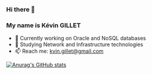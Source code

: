 ### Hi there 👋 
### My name is Kévin GILLET

- 🔭 Currently working on Oracle and NoSQL databases
- 🌱 Studying Network and Infrastructure technologies
- 📫 Reach me: kvin.gillet@gmail.com

[![Anurag's GitHub stats](https://github-readme-stats.vercel.app/api?username=Kev1venteur&theme=radical)](https://github.com/anuraghazra/github-readme-stats)

